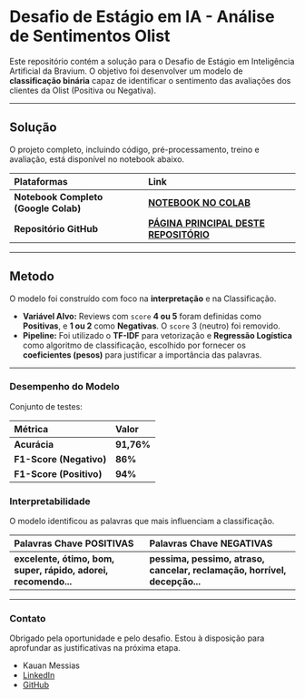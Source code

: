 # Desafio de Estágio em IA - Análise de Sentimentos Olist

Este repositório contém a solução para o Desafio de Estágio em Inteligência Artificial da Bravium. O objetivo foi desenvolver um modelo de **classificação binária** capaz de identificar o sentimento das avaliações dos clientes da Olist (Positiva ou Negativa).

---

## Solução

O projeto completo, incluindo código, pré-processamento, treino e avaliação, está disponível no notebook abaixo.

| Plataformas | Link |
| :--- | :--- |
| **Notebook Completo (Google Colab)** | **[NOTEBOOK NO COLAB](https://colab.research.google.com/drive/19xa4bDiOyBAmDuHP-eQfQ9Tp91rfNbax?usp=sharing)** |
| **Repositório GitHub** | **[PÁGINA PRINCIPAL DESTE REPOSITÓRIO](https://github.com/Kauan-Messias/Desafio-Bravium-Analise-Sentimento)** |

---

## Metodo

O modelo foi construído com foco na **interpretação** e na Classificação.

* **Variável Alvo:** Reviews com `score` **4 ou 5** foram definidas como **Positivas**, e **1 ou 2** como **Negativas**. O `score` 3 (neutro) foi removido.
* **Pipeline:** Foi utilizado o **TF-IDF** para vetorização e **Regressão Logística** como algoritmo de classificação, escolhido por fornecer os **coeficientes (pesos)** para justificar a importância das palavras.

---

### Desempenho do Modelo

Conjunto de testes:

| Métrica | Valor |
| :--- | :--- |
| **Acurácia** | **91,76%** |
| **F1-Score (Negativo)** | **86%** |
| **F1-Score (Positivo)** | **94%** |

### Interpretabilidade

O modelo identificou as palavras que mais influenciam a classificação.

| Palavras Chave **POSITIVAS** | Palavras Chave **NEGATIVAS** |
| :--- | :--- |
| **excelente, ótimo, bom, super, rápido, adorei, recomendo...** | **pessima, pessimo, atraso, cancelar, reclamação, horrível, decepção...** |

---

### Contato

Obrigado pela oportunidade e pelo desafio. Estou à disposição para aprofundar as justificativas na próxima etapa.

* Kauan Messias
* [LinkedIn](https://www.linkedin.com/in/kauan-messias/)
* [GitHub](https://github.com/Kauan-Messias)
